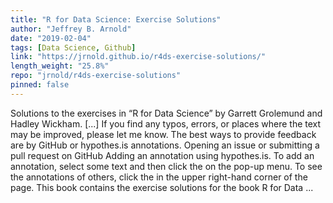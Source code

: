 ```yaml
---
title: "R for Data Science: Exercise Solutions"
author: "Jeffrey B. Arnold"
date: "2019-02-04"
tags: [Data Science, Github]
link: "https://jrnold.github.io/r4ds-exercise-solutions/"
length_weight: "25.8%"
repo: "jrnold/r4ds-exercise-solutions"
pinned: false
---
```


Solutions to the exercises in “R for Data Science” by Garrett Grolemund and Hadley Wickham. [...] If you find any typos, errors, or places where the text may be improved, please let me know. The best ways to provide feedback are by GitHub or hypothes.is annotations. Opening an issue or submitting a pull request on GitHub Adding an annotation using hypothes.is. To add an annotation, select some text and then click the on the pop-up menu. To see the annotations of others, click the in the upper right-hand corner of the page. This book contains the exercise solutions for the book R for Data ...
